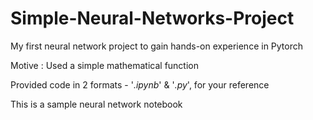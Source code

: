 # Simple-Neural-Networks-Project
My first neural network project to gain hands-on experience in Pytorch

Motive : 
Used a simple mathematical function

Provided code in 2 formats - '_.ipynb_' & '_.py_', for your reference

This is a sample neural network notebook
